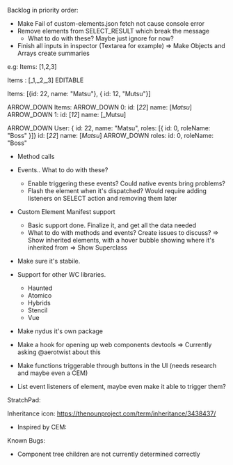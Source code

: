 Backlog in priority order:

- Make Fail of custom-elements.json fetch not cause console error
- Remove elements from SELECT_RESULT which break the message
    - What to do with these? Maybe just ignore for now?
- Finish all inputs in inspector (Textarea for example)
=> Make Objects and Arrays create summaries

e.g: Items: [1,2,3] 

Items : [_1,_2,_3] EDITABLE

Items: [{id: 22, name: "Matsu"}, { id: 12, "Mutsu"}]

ARROW_DOWN Items:
               ARROW_DOWN 0:
                            id: [_22_]
                            name: [_Matsu_]
               ARROW_DOWN 1:
                            id: [_12_]
                            name: [_Mutsu]


ARROW_DOWN User: { id: 22, name: "Matsu", roles: [{ id: 0, roleName: "Boss" }]}
                id: [_22_]
                name: [_Matsu_]
     ARROW_DOWN roles:
                    id: 0,
                    roleName: "Boss"
            

- Method calls
- Events.. What to do with these?
    - Enable triggering these events? Could native events bring problems?
    - Flash the element when it's dispatched? Would require adding listeners on SELECT action and removing them later

- Custom Element Manifest support
    - Basic support done. Finalize it, and get all the data needed
    - What to do with methods and events? Create issues to discuss?
=> Show inherited elements, with a hover bubble showing where it's inherited from
=> Show Superclass

- Make sure it's stabile.
- Support for other WC libraries. 
    - Haunted
    - Atomico
    - Hybrids
    - Stencil
    - Vue

- Make nydus it's own package
- Make a hook for opening up web components devtools => Currently asking @aerotwist about this
- Make functions triggerable through buttons in the UI (needs research and maybe even a CEM)
- List event listeners of element, maybe even make it able to trigger them?


StratchPad:

Inheritance icon: 
https://thenounproject.com/term/inheritance/3438437/


- Inspired by CEM:



Known Bugs:

- Component tree children are not currently determined correctly

